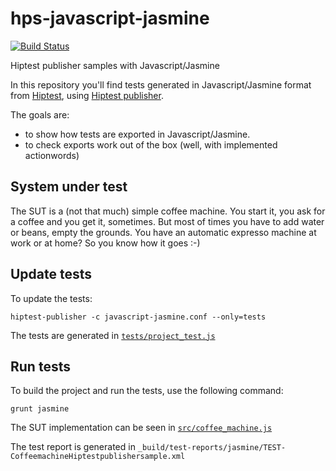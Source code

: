 # hps-javascript-jasmine
[![Build Status](https://travis-ci.org/hiptest/hps-javascript-jasmine.svg?branch=master)](https://travis-ci.org/hiptest/hps-javascript-jasmine)

Hiptest publisher samples with Javascript/Jasmine

In this repository you'll find tests generated in Javascript/Jasmine format from [Hiptest](https://hiptest.com), using [Hiptest publisher](https://github.com/hiptest/hiptest-publisher).

The goals are:

 * to show how tests are exported in Javascript/Jasmine.
 * to check exports work out of the box (well, with implemented actionwords)

System under test
------------------

The SUT is a (not that much) simple coffee machine. You start it, you ask for a coffee and you get it, sometimes. But most of times you have to add water or beans, empty the grounds. You have an automatic expresso machine at work or at home? So you know how it goes :-)

Update tests
-------------


To update the tests:

    hiptest-publisher -c javascript-jasmine.conf --only=tests

The tests are generated in [``tests/project_test.js``](https://github.com/hiptest/hps-javascript-jasmine/blob/master/tests/project_test.js)

Run tests
---------


To build the project and run the tests, use the following command:

    grunt jasmine

The SUT implementation can be seen in [``src/coffee_machine.js``](https://github.com/hiptest/hps-javascript-jasmine/blob/master/src/coffee_machine.js)

The test report is generated in ```_build/test-reports/jasmine/TEST-CoffeemachineHiptestpublishersample.xml```
